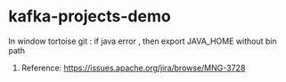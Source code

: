# kafka-projects-demo

In window tortoise git : if java error , then export JAVA_HOME without bin path
1. Reference: https://issues.apache.org/jira/browse/MNG-3728
